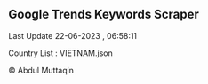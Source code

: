 

## Google Trends Keywords Scraper 
 
Last Update 22-06-2023 , 06:58:11

Country List :
VIETNAM.json



© Abdul Muttaqin 
